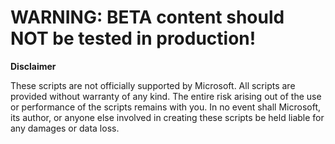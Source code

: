 # WARNING: BETA content should NOT be tested in production!


**Disclaimer**

These scripts are not officially supported by Microsoft. All scripts are provided without warranty of any kind. The entire risk arising out of the use or performance of the scripts remains with you. In no event shall Microsoft, its author, or anyone else involved in creating these scripts be held liable for any damages or data loss.
